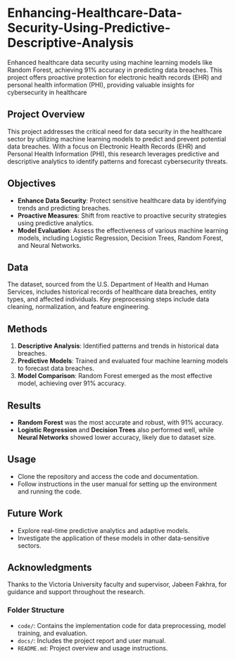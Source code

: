 # Enhancing-Healthcare-Data-Security-Using-Predictive-Descriptive-Analysis
Enhanced healthcare data security using machine learning models like Random Forest, achieving 91% accuracy in predicting data breaches. This project offers proactive protection for electronic health records (EHR) and personal health information (PHI), providing valuable insights for cybersecurity in healthcare

## Project Overview
This project addresses the critical need for data security in the healthcare sector by utilizing machine learning models to predict and prevent potential data breaches. With a focus on Electronic Health Records (EHR) and Personal Health Information (PHI), this research leverages predictive and descriptive analytics to identify patterns and forecast cybersecurity threats.

## Objectives
- **Enhance Data Security**: Protect sensitive healthcare data by identifying trends and predicting breaches.
- **Proactive Measures**: Shift from reactive to proactive security strategies using predictive analytics.
- **Model Evaluation**: Assess the effectiveness of various machine learning models, including Logistic Regression, Decision Trees, Random Forest, and Neural Networks.

## Data
The dataset, sourced from the U.S. Department of Health and Human Services, includes historical records of healthcare data breaches, entity types, and affected individuals. Key preprocessing steps include data cleaning, normalization, and feature engineering.

## Methods
1. **Descriptive Analysis**: Identified patterns and trends in historical data breaches.
2. **Predictive Models**: Trained and evaluated four machine learning models to forecast data breaches.
3. **Model Comparison**: Random Forest emerged as the most effective model, achieving over 91% accuracy.

## Results
- **Random Forest** was the most accurate and robust, with 91% accuracy.
- **Logistic Regression** and **Decision Trees** also performed well, while **Neural Networks** showed lower accuracy, likely due to dataset size.

## Usage
- Clone the repository and access the code and documentation.
- Follow instructions in the user manual for setting up the environment and running the code.

## Future Work
- Explore real-time predictive analytics and adaptive models.
- Investigate the application of these models in other data-sensitive sectors.

## Acknowledgments
Thanks to the Victoria University faculty and supervisor, Jabeen Fakhra, for guidance and support throughout the research.

### Folder Structure
- `code/`: Contains the implementation code for data preprocessing, model training, and evaluation.
- `docs/`: Includes the project report and user manual.
- `README.md`: Project overview and usage instructions.
